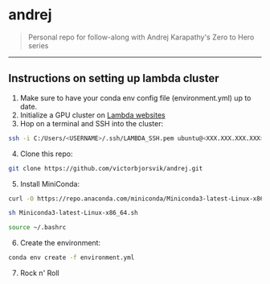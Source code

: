 # andrej
> Personal repo for follow-along with Andrej Karapathy's Zero to Hero series




---
## Instructions on setting up lambda cluster
1. Make sure to have your conda env config file (environment.yml) up to date.
2. Initialize a GPU cluster on [Lambda websites](https://cloud.lambdalabs.com/instances) 
3. Hop on a terminal and SSH into the cluster:
```bash
ssh -i C:/Users/<USERNAME>/.ssh/LAMBDA_SSH.pem ubuntu@<XXX.XXX.XXX.XXX>
```
4. Clone this repo:
```bash
git clone https://github.com/victorbjorsvik/andrej.git
```
5. Install MiniConda:
```bash
curl -O https://repo.anaconda.com/miniconda/Miniconda3-latest-Linux-x86_64.sh
```
```bash
sh Miniconda3-latest-Linux-x86_64.sh
```
```bash
source ~/.bashrc
```
6. Create the environment:
```bash
conda env create -f environment.yml
```
7. Rock n' Roll